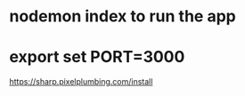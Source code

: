 # nodemon index to run the app

# export <for mac> set <for windows> PORT=3000


https://sharp.pixelplumbing.com/install